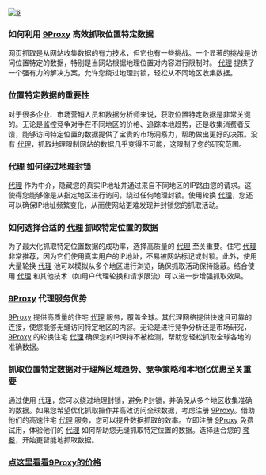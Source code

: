 <a href='https://postimg.cc/jLSMLBLP' target='_blank'><img src='https://i.postimg.cc/zXn6PrNt/6.png' border='0' alt='6'/></a>
### 如何利用 [9Proxy](https://9proxy.com/?utm_source=Web2.0&utm_medium=Github&utm_id=chloe321) 高效抓取位置特定数据

网页抓取是从网站收集数据的有力技术，但它也有一些挑战。一个显著的挑战是访问位置特定的数据，特别是当网站根据地理位置对内容进行限制时。 [代理](https://9proxy.com/?utm_source=Web2.0&utm_medium=Github&utm_id=chloe321) 提供了一个强有力的解决方案，允许您绕过地理封锁，轻松从不同地区收集数据。

### 位置特定数据的重要性
对于很多企业、市场营销人员和数据分析师来说，获取位置特定数据是非常关键的。无论是监控竞争对手在不同地区的价格、追踪本地趋势，还是收集消费者反馈，能够访问特定位置的数据提供了宝贵的市场洞察力，帮助做出更好的决策。没有 [代理](https://9proxy.com/?utm_source=Web2.0&utm_medium=Github&utm_id=chloe321)，抓取地理限制网站的数据几乎变得不可能，这限制了您的研究范围。

### [代理](https://9proxy.com/?utm_source=Web2.0&utm_medium=Github&utm_id=chloe321) 如何绕过地理封锁
[代理](https://9proxy.com/?utm_source=Web2.0&utm_medium=Github&utm_id=chloe321) 作为中介，隐藏您的真实IP地址并通过来自不同地区的IP路由您的请求。这使得您能够像是从指定地区进行访问，绕过任何地理封锁。使用轮换 [代理](https://9proxy.com/?utm_source=Web2.0&utm_medium=Github&utm_id=chloe321)，您还可以确保IP地址频繁变化，从而使网站更难发现并封锁您的抓取活动。

### 如何选择合适的 [代理](https://9proxy.com/?utm_source=Web2.0&utm_medium=Github&utm_id=chloe321) 抓取特定位置的数据
为了最大化抓取特定位置数据的成功率，选择高质量的 [代理](https://9proxy.com/?utm_source=Web2.0&utm_medium=Github&utm_id=chloe321) 至关重要。住宅 [代理](https://9proxy.com/?utm_source=Web2.0&utm_medium=Github&utm_id=chloe321) 非常推荐，因为它们使用真实用户的IP地址，不易被网站标记或封锁。此外，使用大量轮换 [代理](https://9proxy.com/?utm_source=Web2.0&utm_medium=Github&utm_id=chloe321) 池可以模拟从多个地区进行浏览，确保抓取活动保持隐蔽。结合使用 [代理](https://9proxy.com/?utm_source=Web2.0&utm_medium=Github&utm_id=chloe321) 和其他技术（如用户代理轮换和请求限流）可以进一步增强抓取效果。

### [9Proxy](https://9proxy.com/?utm_source=Web2.0&utm_medium=Github&utm_id=chloe321) 代理服务优势
[9Proxy](https://9proxy.com/?utm_source=Web2.0&utm_medium=Github&utm_id=chloe321) 提供高质量的住宅 [代理](https://9proxy.com/?utm_source=Web2.0&utm_medium=Github&utm_id=chloe321) 服务，覆盖全球。其代理网络提供快速且可靠的连接，使您能够无缝访问特定地区的内容。无论是进行竞争分析还是市场研究， [9Proxy](https://9proxy.com/?utm_source=Web2.0&utm_medium=Github&utm_id=chloe321) 的轮换住宅 [代理](https://9proxy.com/?utm_source=Web2.0&utm_medium=Github&utm_id=chloe321) 确保您的IP保持不被检测，帮助您轻松抓取全球各地的准确数据。

### 抓取位置特定数据对于理解区域趋势、竞争策略和本地化优惠至关重要
通过使用 [代理](https://9proxy.com/?utm_source=Web2.0&utm_medium=Github&utm_id=chloe321)，您可以绕过地理封锁，避免IP封锁，并确保从多个地区收集准确的数据。如果您希望优化抓取操作并高效访问全球数据，考虑注册 [9Proxy](https://9proxy.com/?utm_source=Web2.0&utm_medium=Github&utm_id=chloe321)。借助他们的高速住宅 [代理](https://9proxy.com/?utm_source=Web2.0&utm_medium=Github&utm_id=chloe321) 服务，您可以提升数据抓取的效率。立即注册 [9Proxy](https://9proxy.com/?utm_source=Web2.0&utm_medium=Github&utm_id=chloe321) 免费试用，体验他们的 [代理](https://9proxy.com/?utm_source=Web2.0&utm_medium=Github&utm_id=chloe321) 如何帮助您无缝抓取特定位置的数据。选择适合您的 [套餐](https://9proxy.com/pricing?utm_source=Web2.0&utm_medium=Github&utm_id=chloe321)，开始更智能地抓取数据。

### [点这里看看9Proxy的价格](https://9proxy.com/pricing?utm_source=Web2.0&utm_medium=Github&utm_id=chloe321)

